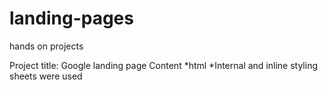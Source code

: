 # landing-pages
hands on projects

Project title: Google landing page
Content
*html
*Internal and inline styling sheets were used
